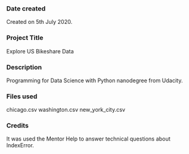 ### Date created
Created on 5th July 2020.

### Project Title
Explore US Bikeshare Data

### Description
Programming for Data Science with Python nanodegree from Udacity.

### Files used
chicago.csv
washington.csv
new_york_city.csv

### Credits
It was used the Mentor Help to answer technical questions about IndexError.
